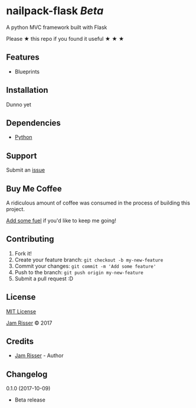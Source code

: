 # nailpack-flask _Beta_

A python MVC framework built with Flask

Please &#9733; this repo if you found it useful &#9733; &#9733; &#9733;


## Features

* Blueprints


## Installation

Dunno yet


## Dependencies

* [Python](https://www.python.org/)


## Support

Submit an [issue](https://github.com/jamrizzi/nails/issues/new)


## Buy Me Coffee

A ridiculous amount of coffee was consumed in the process of building this project.

[Add some fuel](https://pay.jamrizzi.com) if you'd like to keep me going!


## Contributing

1. Fork it!
2. Create your feature branch: `git checkout -b my-new-feature`
3. Commit your changes: `git commit -m 'Add some feature'`
4. Push to the branch: `git push origin my-new-feature`
5. Submit a pull request :D


## License

[MIT License](https://github.com/jamrizzi/nails/blob/master/LICENSE)

[Jam Risser](https://jamrizzi.com) &copy; 2017


## Credits

* [Jam Risser](https://jamrizzi.com) - Author


## Changelog

0.1.0 (2017-10-09)
* Beta release
